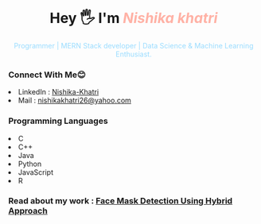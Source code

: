 <!-- - 👋 Hi, I’m @Nishika-khatri.
- 👀 I’m currently working on face mask detection using tensorflow, openCV and python.
- 🌱 I’m learning MERN stack web development.
- 📫 You can reach me via mail my id : nishikakhatri26@yahoo.com
- 📩 You can connect with me on LinkedIn : https://www.linkedin.com/in/nishika-khatri/  -->

<!---
Nishika-khatri/Nishika-khatri is a ✨ special ✨ repository because its `README.md` (this file) appears on your GitHub profile.
You can click the Preview link to take a look at your changes.
--->

<br>
<h1 align="center"> Hey 🖐️ I'm <i font-family="Poppins, sans-serif;" 
style="color:#FFB2A6">Nishika khatri</i></h1>
<p align="center" 
     style="color: #9ADCFF">
Programmer | MERN Stack developer | Data Science & Machine Learning Enthusiast.
</p>
<h3>Connect With Me😊</h3>
<div>
     <li>LinkedIn : <a href="https://www.linkedin.com/in/nishika-khatri/">Nishika-Khatri</a> </li>
     <li>Mail : <a href="nishikakhatri26@yahoo.com">nishikakhatri26@yahoo.com</a></li>
</div>
<h3>Programming Languages </h3>
<div>
     <li>C</li>
     <li>C++</li>
     <li>Java</li>
     <li>Python</li>
     <li>JavaScript</li>
     <li>R</li>
</div>
<h3>Read about my work : <a href="https://ieeexplore.ieee.org/abstract/document/9596342">Face Mask Detection Using Hybrid Approach</a></h3>


